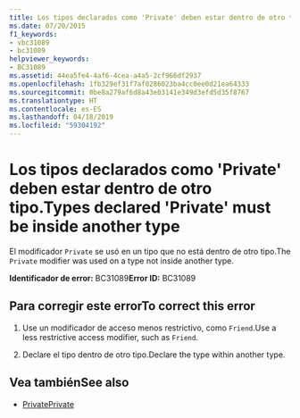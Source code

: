```yaml
---
title: Los tipos declarados como 'Private' deben estar dentro de otro tipo.
ms.date: 07/20/2015
f1_keywords:
- vbc31089
- bc31089
helpviewer_keywords:
- BC31089
ms.assetid: 44ea5fe4-4af6-4cea-a4a5-2cf966df2937
ms.openlocfilehash: 1fb329ef31f7af0286023ba4cc0ee0d21ea64333
ms.sourcegitcommit: 0be8a279af6d8a43e03141e349d3efd5d35f8767
ms.translationtype: HT
ms.contentlocale: es-ES
ms.lasthandoff: 04/18/2019
ms.locfileid: "59304192"
---
```

# <a name="types-declared-private-must-be-inside-another-type"></a><span data-ttu-id="7c2a6-102">Los tipos declarados como 'Private' deben estar dentro de otro tipo.</span><span class="sxs-lookup"><span data-stu-id="7c2a6-102">Types declared 'Private' must be inside another type</span></span>
<span data-ttu-id="7c2a6-103">El modificador `Private` se usó en un tipo que no está dentro de otro tipo.</span><span class="sxs-lookup"><span data-stu-id="7c2a6-103">The `Private` modifier was used on a type not inside another type.</span></span>  
  
 <span data-ttu-id="7c2a6-104">**Identificador de error:** BC31089</span><span class="sxs-lookup"><span data-stu-id="7c2a6-104">**Error ID:** BC31089</span></span>  
  
## <a name="to-correct-this-error"></a><span data-ttu-id="7c2a6-105">Para corregir este error</span><span class="sxs-lookup"><span data-stu-id="7c2a6-105">To correct this error</span></span>  
  
1. <span data-ttu-id="7c2a6-106">Use un modificador de acceso menos restrictivo, como `Friend`.</span><span class="sxs-lookup"><span data-stu-id="7c2a6-106">Use a less restrictive access modifier, such as `Friend`.</span></span>  
  
2. <span data-ttu-id="7c2a6-107">Declare el tipo dentro de otro tipo.</span><span class="sxs-lookup"><span data-stu-id="7c2a6-107">Declare the type within another type.</span></span>  
  
## <a name="see-also"></a><span data-ttu-id="7c2a6-108">Vea también</span><span class="sxs-lookup"><span data-stu-id="7c2a6-108">See also</span></span>

- [<span data-ttu-id="7c2a6-109">Private</span><span class="sxs-lookup"><span data-stu-id="7c2a6-109">Private</span></span>](../../visual-basic/language-reference/modifiers/private.md)

